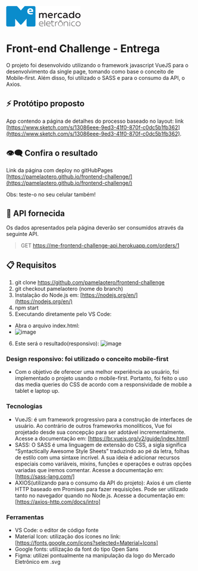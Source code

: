 <img src="me.svg" width="200" alt="ME">

# Front-end Challenge - Entrega

O projeto foi desenvolvido utilizando o framework javascript VueJS para o desenvolvimento da single page, tomando como base o conceito de Mobile-first. Além disso, foi utilizado o SASS e para o consumo da API, o Axios.

## :zap: Protótipo proposto
App contendo a página de detalhes do processo baseado no layout: link [https://www.sketch.com/s/13086eee-9ed3-41f0-870f-c0dc5b1fb362](https://www.sketch.com/s/13086eee-9ed3-41f0-870f-c0dc5b1fb362).

## 👁‍🗨 Confira o resultado

Link da página com deploy no gitHubPages [https://pamelaotero.github.io/frontend-challenge/](https://pamelaotero.github.io/frontend-challenge/)

Obs: teste-o no seu celular também!

## 🎲 API fornecida
Os dados apresentados pela página deverão ser consumidos através da seguinte API.
> GET https://me-frontend-challenge-api.herokuapp.com/orders/1

## :clipboard: Requisitos
1. git clone https://github.com/pamelaotero/frontend-challenge
2. git checkout pamelaotero (nome do branch)
3. Instalação do Node.js em: [https://nodejs.org/en/](https://nodejs.org/en/)
4. npm start
5. Executando diretamente pelo VS Code:
* Abra o arquivo index.html:
* ![image](https://user-images.githubusercontent.com/28191532/150295781-8768ec7f-7ea4-4cf6-97dc-f18794e261c2.png)
6. Este será o resultado(responsivo):
![image](https://user-images.githubusercontent.com/28191532/150296098-151dc508-e2e3-4ef0-829d-0c247490e7ec.png)

  
### Design responsivo: foi utilizado o conceito mobile-first
* Com o objetivo de oferecer uma melhor experiência ao usuário, foi implementado o projeto usando o mobile-first. Portanto, foi feito o uso das media queries do CSS de acordo com a responsividade de mobile a tablet e laptop up.


### Tecnologias
  * VueJS: é um framework progressivo para a construção de interfaces de usuário. Ao contrário de outros frameworks monolíticos, Vue foi projetado desde sua concepção para ser adotável incrementalmente. Acesse a documentação em: [https://br.vuejs.org/v2/guide/index.html]
  * SASS: O SASS é uma linguagem de extensão do CSS, a sigla significa “Syntactically Awesome Style Sheets” traduzindo ao pé da letra, folhas de estilo com uma sintaxe incrível. A sua ideia é adicionar recursos especiais como variáveis, mixins, funções e operações e outras opções variadas que iremos comentar. Acesse a documentação em: [https://sass-lang.com/]
  * AXIOS(utilizando para o consumo da API do projeto): Axios é um cliente HTTP baseado em Promises para fazer requisições. Pode ser utilizado tanto no navegador quando no Node.js. Acesse a documentação em: [https://axios-http.com/docs/intro]

### Ferramentas

  * VS Code: o editor de código fonte
  * Material Icon: utilização dos ícones no link: [https://fonts.google.com/icons?selected=Material+Icons]
  * Google fonts: utilização da font do tipo Open Sans
  * Figma: utilizei pontualmente na manipulação da logo do Mercado Eletrônico em .svg
